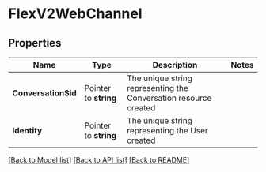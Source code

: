 # FlexV2WebChannel

## Properties

Name | Type | Description | Notes
------------ | ------------- | ------------- | -------------
**ConversationSid** | Pointer to **string** | The unique string representing the Conversation resource created |
**Identity** | Pointer to **string** | The unique string representing the User created |

[[Back to Model list]](../README.md#documentation-for-models) [[Back to API list]](../README.md#documentation-for-api-endpoints) [[Back to README]](../README.md)


